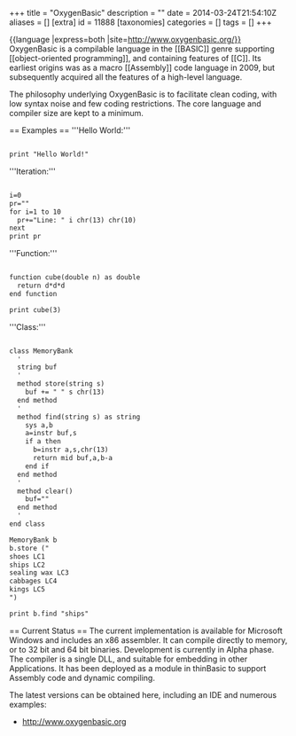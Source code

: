 +++
title = "OxygenBasic"
description = ""
date = 2014-03-24T21:54:10Z
aliases = []
[extra]
id = 11888
[taxonomies]
categories = []
tags = []
+++

{{language
|express=both
|site=http://www.oxygenbasic.org/}}
OxygenBasic is a compilable language in the [[BASIC]] genre supporting [[object-oriented programming]], and containing features of [[C]]. Its earliest origins was as a macro [[Assembly]] code language in 2009, but subsequently acquired all the features of a high-level language.

The philosophy underlying OxygenBasic is to facilitate clean coding, with low syntax noise and few coding restrictions. The core language and compiler size are kept to a minimum.

== Examples ==
'''Hello World:'''

```txt

print "Hello World!"

```


'''Iteration:'''

```txt

i=0
pr=""
for i=1 to 10
  pr+="Line: " i chr(13) chr(10)
next
print pr

```


'''Function:'''

```txt

function cube(double n) as double
  return d*d*d
end function

print cube(3)

```


'''Class:'''

```txt

class MemoryBank
  '
  string buf
  '
  method store(string s)
    buf += " " s chr(13)
  end method
  '
  method find(string s) as string
    sys a,b
    a=instr buf,s
    if a then
      b=instr a,s,chr(13)
      return mid buf,a,b-a
    end if
  end method
  '
  method clear()
    buf=""
  end method
  '
end class

MemoryBank b
b.store ("
shoes LC1
ships LC2
sealing wax LC3
cabbages LC4
kings LC5
")

print b.find "ships"

```


== Current Status ==
The current implementation is available for Microsoft Windows and includes an x86 assembler. It can compile directly to memory, or to 32 bit and 64 bit binaries. Development is currently in Alpha phase. The compiler is a single DLL, and suitable for embedding in other Applications. It has been deployed as a module in thinBasic to support Assembly code and dynamic compiling.

The latest versions can be obtained here, including an IDE and numerous examples:

* http://www.oxygenbasic.org

